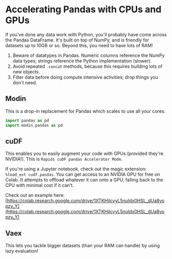 # Accelerating Pandas with CPUs and GPUs

If you've done any data work with Python, you'll probably have come across the Pandas DataFrame. It's built on top of NumPy, and is friendly for datasets up to 10GB or so. Beyond this, you need to have lots of RAM! 

1. Beware of datatypes in Pandas. Numeric columns reference the NumPy data types; strings reference the Python implementation (slower).
2. Avoid repeated `.concat` methods, because this requires building lots of new objects.
3. Filter data before doing compute intensive activities; drop things you don't need. 

## Modin

This is a drop-in replacement for Pandas which scales to use all your cores:

```python
import pandas as pd
import modin.pandas as pd
```

## cuDF 

This enables you to easily augment your code with GPUs (provided they're NVIDIA!). This is `Rapids cuDF pandas Accelerator Mode`. 

If you're using a Jupyter notebook, check out the magic extension: `%load_ext cudf.pandas`. You can get access to an NVIDIA GPU for free on Colab. It attempts to offload whatever it can onto a GPU, falling back to the CPU with minimal cost if it can't.

Check out an example here: [https://colab.research.google.com/drive/1XTKHiIcvyL5nuldx0HSL_dUa8yopzy_Y](https://colab.research.google.com/drive/1XTKHiIcvyL5nuldx0HSL_dUa8yopzy_Y)

## Vaex

This lets you tackle bigger datasets (than your RAM can handle) by using lazy evaluation!

